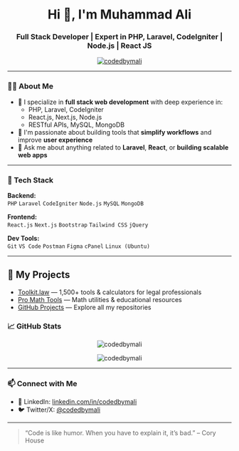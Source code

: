 <h1 align="center">Hi 👋, I'm Muhammad Ali</h1>
<h3 align="center">Full Stack Developer | Expert in PHP, Laravel, CodeIgniter | Node.js | React JS</h3>

<p align="center">
  <a href="https://github.com/codedbymali"><img src="https://komarev.com/ghpvc/?username=codedbymali&label=Profile%20views&color=0e75b6&style=flat" alt="codedbymali" /></a>
</p>

---

### 🧑‍💻 About Me

- 💼 I specialize in **full stack web development** with deep experience in:
  - PHP, Laravel, CodeIgniter
  - React.js, Next.js, Node.js
  - RESTful APIs, MySQL, MongoDB
- 🎯 I'm passionate about building tools that **simplify workflows** and improve **user experience**
- 💬 Ask me about anything related to **Laravel**, **React**, or **building scalable web apps**

---

### 🚀 Tech Stack

**Backend:**  
`PHP` `Laravel` `CodeIgniter` `Node.js` `MySQL` `MongoDB`

**Frontend:**  
`React.js` `Next.js` `Bootstrap` `Tailwind CSS` `jQuery`

**Dev Tools:**  
`Git` `VS Code` `Postman` `Figma` `cPanel` `Linux (Ubuntu)`

---
## 🔗 My Projects
- [Toolkit.law](https://www.toolkit.law) — 1,500+ tools & calculators for legal professionals  
- [Pro Math Tools](https://promathtools.com) — Math utilities & educational resources  
- [GitHub Projects](https://github.com/codedbymali) — Explore all my repositories 

### 📈 GitHub Stats

<p align="center">
  <img src="https://github-readme-stats.vercel.app/api?username=codedbymali&show_icons=true&theme=default" alt="codedbymali" />
</p>

<p align="center">
  <img src="https://github-readme-streak-stats.herokuapp.com/?user=codedbymali" alt="codedbymali" />
</p>

---

### 📫 Connect with Me

- 💼 LinkedIn: [linkedin.com/in/codedbymali](https://linkedin.com/in/codedbymali)
- 🐦 Twitter/X: [@codedbymali](https://x.com/codedbymali)

---

> “Code is like humor. When you have to explain it, it’s bad.” – Cory House
